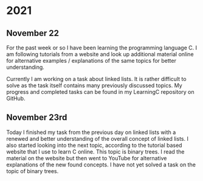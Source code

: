 # 2021

## November 22

For the past week or so I have been learning the programming language C. I am following tutorials from a website and look up additional material online for alternative examples / explanations of the same topics for better understanding.

Currently I am working on a task about linked lists. It is rather difficult to solve as the task itself contains many previously discussed topics. My progress and completed tasks can be found in my LearningC repository on GitHub.

## November 23rd

Today I finished my task from the previous day on linked lists with a renewed and better understanding of the overall concept of linked lists.
I also started looking into the next topic, according to the tutorial based website that I use to learn C online. This topic is binary trees.
I read the material on the website but then went to YouTube for alternative explanations of the new found concepts. I have not yet solved a task on the topic of binary trees.
